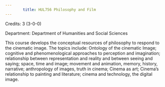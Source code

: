 ```yaml
---
        title: HUL756 Philosophy and Film
---
```

Credits: 3 (3-0-0)

Department: Department of Humanities and Social Sciences

This course develops the conceptual resources of philosophy to respond to the cinematic image. The topics include: Ontology of the cinematic Image; cognitive and phenomenological approaches to perception and imagination; relationship between representation and reality and between seeing and saying; space, time and image; movement and animation, memory, history, narrative; anthropology of images, truth in cinema; Cinema as art; Cinema’s relationship to painting and literature; cinema and technology, the digital image.